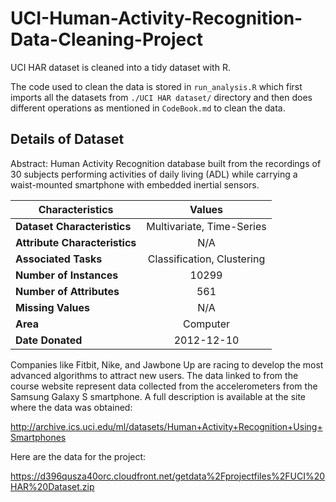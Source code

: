 # UCI-Human-Activity-Recognition-Data-Cleaning-Project
UCI HAR dataset is cleaned into a tidy dataset with R.

The code used to clean the data is stored in `run_analysis.R` which first imports all the datasets from `./UCI HAR dataset/` directory and then does different operations as mentioned in `CodeBook.md` to clean the data.

## Details of Dataset
Abstract: Human Activity Recognition database built from the recordings of 30 subjects performing activities of daily living (ADL) while carrying a waist-mounted smartphone with embedded inertial sensors.

| Characteristics               | Values                     |
| -------------                 |:-------------:             |
| **Dataset Characteristics**   | Multivariate, Time-Series  |
| **Attribute Characteristics** | N/A                        |
| **Associated Tasks**          | Classification, Clustering |
| **Number of Instances**       | 10299                      |
| **Number of Attributes**      | 561                        |
| **Missing Values**            | N/A                        |
| **Area**                      | Computer                   |
| **Date Donated**              | 2012-12-10                 |

           
Companies like Fitbit, Nike, and Jawbone Up are racing to develop the most advanced algorithms to attract new users. The data linked to from the course website represent data collected from the accelerometers from the Samsung Galaxy S smartphone. A full description is available at the site where the data was obtained:

http://archive.ics.uci.edu/ml/datasets/Human+Activity+Recognition+Using+Smartphones

Here are the data for the project:

https://d396qusza40orc.cloudfront.net/getdata%2Fprojectfiles%2FUCI%20HAR%20Dataset.zip 
